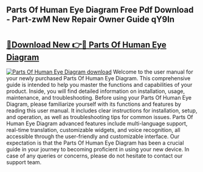 ## Parts Of Human Eye Diagram Free Pdf Download - Part-zwM New Repair Owner Guide qY9In

# <h2><a href="http://dfog1v.blite.top/?on=Parts+Of+Human+Eye+Diagram">🔗Download New 👉🔴 Parts Of Human Eye Diagram</a></h2>

[![Parts Of Human Eye Diagram download](https://i.imgur.com/lujVjoI.png)](http://dfog1v.blite.top/?on=Parts+Of+Human+Eye+Diagram)
Welcome to the user manual for your newly purchased Parts Of Human Eye Diagram. This comprehensive guide is intended to help you master the functions and capabilities of your product. Inside, you will find detailed information on installation, usage, maintenance, and troubleshooting. Before using your Parts Of Human Eye Diagram, please familiarize yourself with its functions and features by reading this user manual. It includes clear instructions for installation, setup, and operation, as well as troubleshooting tips for common issues. Parts Of Human Eye Diagram advanced features include multi-language support, real-time translation, customizable widgets, and voice recognition, all accessible through the user-friendly and customizable interface. Our expectation is that the Parts Of Human Eye Diagram has been a crucial guide in your journey to becoming proficient in using your new device. In case of any queries or concerns, please do not hesitate to contact our support team.
